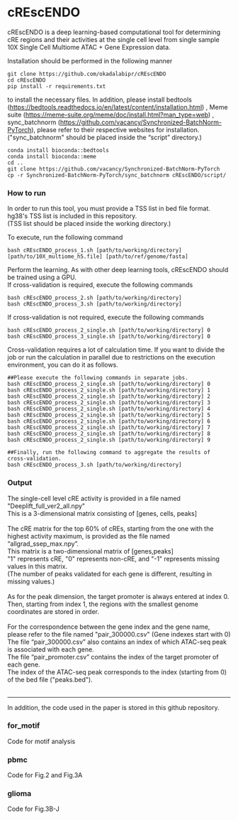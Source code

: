 # cREscENDO

cREscENDO is a deep learning-based computational tool for determining cRE regions and their activities at the single cell level from single sample 10X Single Cell Multiome ATAC + Gene Expression data.

Installation should be performed in the following manner

```
git clone https://github.com/okadalabipr/cREscENDO
cd cREscENDO
pip install -r requirements.txt
```

to install the necessary files.
In addition, please install bedtools (https://bedtools.readthedocs.io/en/latest/content/installation.html) , Meme suite (https://meme-suite.org/meme/doc/install.html?man_type=web) , sync_batchnorm (https://github.com/vacancy/Synchronized-BatchNorm-PyTorch), please refer to their respective websites for installation.<br>
("sync_batchnorm" should be placed inside the “script” directory.)



```
conda install bioconda::bedtools
conda install bioconda::meme
cd ..
git clone https://github.com/vacancy/Synchronized-BatchNorm-PyTorch
cp -r Synchronized-BatchNorm-PyTorch/sync_batchnorm cREscENDO/script/
```

### How to run

In order to run this tool, you must provide a TSS list in bed file format. hg38's TSS list is included in this repository.<br>
(TSS list should be placed inside the working directory.)

To execute, run the following command
```
bash cREscENDO_process_1.sh [path/to/working/directory] [path/to/10X_multiome_h5.file] [path/to/ref/genome/fasta]
```

Perform the learning. As with other deep learning tools, cREscENDO should be trained using a GPU.<br>
If cross-validation is required, execute the following commands
```
bash cREscENDO_process_2.sh [path/to/working/directory]
bash cREscENDO_process_3.sh [path/to/working/directory]
```
If cross-validation is not required, execute the following commands
```
bash cREscENDO_process_2_single.sh [path/to/working/directory] 0
bash cREscENDO_process_3_single.sh [path/to/working/directory] 0
```
Cross-validation requires a lot of calculation time. If you want to divide the job or run the calculation in parallel due to restrictions on the execution environment, you can do it as follows.
```
##Please execute the following commands in separate jobs.
bash cREscENDO_process_2_single.sh [path/to/working/directory] 0
bash cREscENDO_process_2_single.sh [path/to/working/directory] 1
bash cREscENDO_process_2_single.sh [path/to/working/directory] 2
bash cREscENDO_process_2_single.sh [path/to/working/directory] 3
bash cREscENDO_process_2_single.sh [path/to/working/directory] 4
bash cREscENDO_process_2_single.sh [path/to/working/directory] 5
bash cREscENDO_process_2_single.sh [path/to/working/directory] 6
bash cREscENDO_process_2_single.sh [path/to/working/directory] 7
bash cREscENDO_process_2_single.sh [path/to/working/directory] 8
bash cREscENDO_process_2_single.sh [path/to/working/directory] 9

##Finally, run the following command to aggregate the results of cross-validation.
bash cREscENDO_process_3.sh [path/to/working/directory]
```


### Output

The single-cell level cRE activity is provided in a file named "Deeplift_full_ver2_all.npy"<br>
This is a 3-dimensional matrix consisting of [genes, cells, peaks]<br>
<br>
The cRE matrix for the top 60% of cREs, starting from the one with the highest activity maximum, is provided as the file named “allgrad_ssep_max.npy”.<br>
This matrix is a two-dimensional matrix of [genes,peaks]<br>
"1" represents cRE, "0" represents non-cRE, and "-1" represents missing values in this matrix. <br>
(The number of peaks validated for each gene is different, resulting in missing values.)<br>
<br>
As for the peak dimension, the target promoter is always entered at index 0.<br>
Then, starting from index 1, the regions with the smallest genome coordinates are stored in order.<br>
<br>
For the correspondence between the gene index and the gene name, please refer to the file named "pair_300000.csv" (Gene indexes start with 0)<br>
The file “pair_300000.csv” also contains an index of which ATAC-seq peak is associated with each gene.<br>
The file “pair_promoter.csv” contains the index of the target promoter of each gene.<br>
The index of the ATAC-seq peak corresponds to the index (starting from 0) of the bed file ("peaks.bed").<br>
<br>

-------------------------------
In addition, the code used in the paper is stored in this github repository.

### for_motif
Code for motif analysis

### pbmc
Code for Fig.2 and Fig.3A

### glioma
Code for Fig.3B-J
